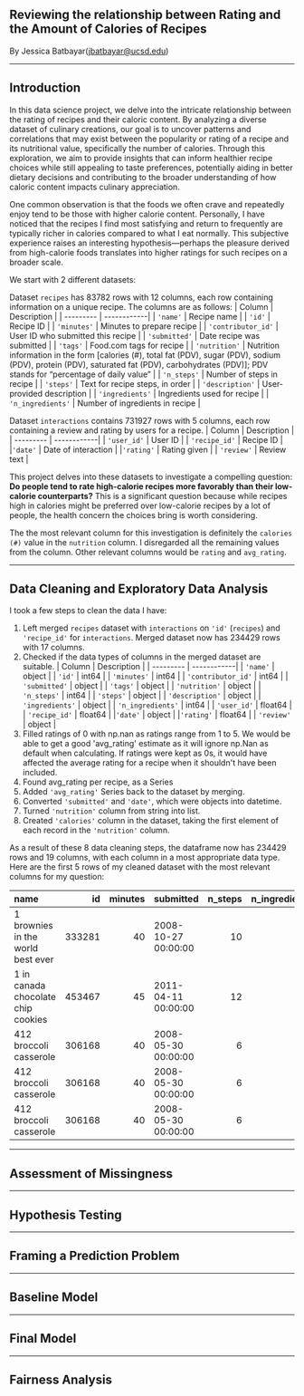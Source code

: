 ## Reviewing the relationship between Rating and the Amount of Calories of Recipes
By Jessica Batbayar(jbatbayar@ucsd.edu)

---
## Introduction

In this data science project, we delve into the intricate relationship between the rating of recipes and their caloric content. By analyzing a diverse dataset of culinary creations, our goal is to uncover patterns and correlations that may exist between the popularity or rating of a recipe and its nutritional value, specifically the number of calories. Through this exploration, we aim to provide insights that can inform healthier recipe choices while still appealing to taste preferences, potentially aiding in better dietary decisions and contributing to the broader understanding of how caloric content impacts culinary appreciation.

One common observation is that the foods we often crave and repeatedly enjoy tend to be those with higher calorie content. Personally, I have noticed that the recipes I find most satisfying and return to frequently are typically richer in calories compared to what I eat normally. 
This subjective experience raises an interesting hypothesis—perhaps the pleasure derived from high-calorie foods translates into higher ratings for such recipes on a broader scale.

We start with 2 different datasets:

Dataset `recipes` has 83782 rows with 12 columns, each row containing information on a unique recipe. The columns are as follows:
| Column	| Description |
| --------- | ------------|
| `'name'`	| Recipe name |
| `'id'`	| Recipe ID |
| `'minutes'`	| Minutes to prepare recipe |
| `'contributor_id'`	| User ID who submitted this recipe |
| `'submitted'`	| Date recipe was submitted |
| `'tags'`	| Food.com tags for recipe |
| `'nutrition'`	| Nutrition information in the form [calories (#), total fat (PDV), sugar (PDV), sodium (PDV), protein (PDV), saturated fat (PDV), carbohydrates (PDV)]; PDV stands for “percentage of daily value” |
| `'n_steps'`	| Number of steps in recipe |
| `'steps'`	| Text for recipe steps, in order |
| `'description'`	| User-provided description |
| `'ingredients'` | Ingredients used for recipe |
| `'n_ingredients'` | Number of ingredients in recipe |

Dataset `interactions` contains 731927 rows with 5 columns, each row containing a review and rating by users for a recipe.
| Column	| Description |
| --------- | ------------|
| `'user_id'`	| User ID |
| `'recipe_id'`	| Recipe ID |
|`'date'`	| Date of interaction |
|`'rating'`	| Rating given |
| `'review'` | Review text |

This project delves into these datasets to investigate a compelling question: **Do people tend to rate high-calorie recipes more favorably than their low-calorie counterparts?** This is a significant question because while recipes high in calories might be preferred over low-calorie recipes by a lot of people, the health concern the choices bring is worth considering.

The the most relevant column for this investigation is definitely the `calories (#)` value in the `nutrition` column. I disregarded all the remaining values from the column. Other relevant columns would be `rating` and `avg_rating`.  

---
## Data Cleaning and Exploratory Data Analysis
I took a few steps to clean the data I have:
1. Left merged `recipes` dataset with `interactions` on `'id'` (`recipes`) and `'recipe_id'` for `interactions`.
Merged dataset now has 234429 rows with 17 columns.
2. Checked if the data types of columns in the merged dataset are suitable.
| Column	| Description |
| --------- | ------------|
| `'name'`	| object |
| `'id'`	| int64 |
| `'minutes'`	| int64 |
| `'contributor_id'`	| int64 |
| `'submitted'`	| object |
| `'tags'`	| object |
| `'nutrition'`	| object |
| `'n_steps'`	| int64 |
| `'steps'`	| object |
| `'description'`	| object |
| `'ingredients'` | object |
| `'n_ingredients'` | int64 |
| `'user_id'`	| float64 |
| `'recipe_id'`	| float64 |
|`'date'`	| object |
|`'rating'`	| float64 |
| `'review'` | object |
3. Filled ratings of 0 with np.nan as ratings range from 1 to 5.
We would be able to get a good 'avg_rating' estimate as it will ignore np.Nan as default when calculating. If ratings were kept as 0s, it would have affected the average rating for a recipe when it shouldn't have been included.
4. Found avg_rating per recipe, as a Series
5. Added `'avg_rating'` Series back to the dataset by merging.
6. Converted `'submitted'` and  `'date'`, which were objects into datetime.
7. Turned `'nutrition'` column from string into list.
8. Created `'calories'` column in the dataset, taking the first element of each record in the `'nutrition'` column.

As a result of these 8 data cleaning steps, the dataframe now has 234429 rows and 19 columns, with each column in a most appropriate data type. Here are the first 5 rows of my cleaned dataset with the most relevant columns for my question:

| name                                 |     id |   minutes | submitted           |   n_steps |   n_ingredients |   rating |   avg_rating |   calories |
|:-------------------------------------|-------:|----------:|:--------------------|----------:|----------------:|---------:|-------------:|-----------:|
| 1 brownies in the world    best ever | 333281 |        40 | 2008-10-27 00:00:00 |        10 |               9 |        4 |            4 |      138.4 |
| 1 in canada chocolate chip cookies   | 453467 |        45 | 2011-04-11 00:00:00 |        12 |              11 |        5 |            5 |      595.1 |
| 412 broccoli casserole               | 306168 |        40 | 2008-05-30 00:00:00 |         6 |               9 |        5 |            5 |      194.8 |
| 412 broccoli casserole               | 306168 |        40 | 2008-05-30 00:00:00 |         6 |               9 |        5 |            5 |      194.8 |
| 412 broccoli casserole               | 306168 |        40 | 2008-05-30 00:00:00 |         6 |               9 |        5 |            5 |      194.8 |

---
## Assessment of Missingness



---
## Hypothesis Testing



---
## Framing a Prediction Problem



---
## Baseline Model



---
## Final Model



---
## Fairness Analysis


